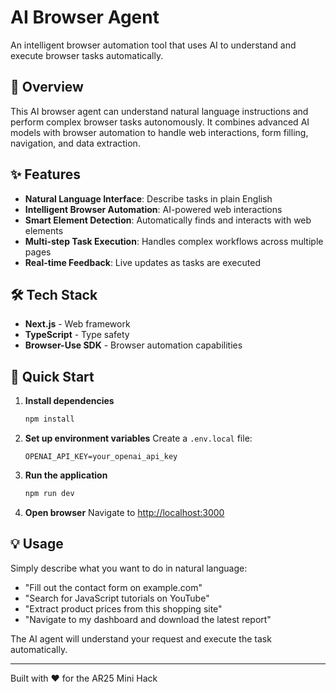# AI Browser Agent

An intelligent browser automation tool that uses AI to understand and execute browser tasks automatically.

## 🤖 Overview

This AI browser agent can understand natural language instructions and perform complex browser tasks autonomously. It combines advanced AI models with browser automation to handle web interactions, form filling, navigation, and data extraction.

## ✨ Features

- **Natural Language Interface**: Describe tasks in plain English
- **Intelligent Browser Automation**: AI-powered web interactions
- **Smart Element Detection**: Automatically finds and interacts with web elements
- **Multi-step Task Execution**: Handles complex workflows across multiple pages
- **Real-time Feedback**: Live updates as tasks are executed

## 🛠️ Tech Stack

- **Next.js** - Web framework
- **TypeScript** - Type safety
- **Browser-Use SDK** - Browser automation capabilities

## 🚀 Quick Start

1. **Install dependencies**
   ```bash
   npm install
   ```

2. **Set up environment variables**
   Create a `.env.local` file:
   ```env
   OPENAI_API_KEY=your_openai_api_key
   ```

3. **Run the application**
   ```bash
   npm run dev
   ```

4. **Open browser**
   Navigate to [http://localhost:3000](http://localhost:3000)

## 💡 Usage

Simply describe what you want to do in natural language:
- "Fill out the contact form on example.com"
- "Search for JavaScript tutorials on YouTube"
- "Extract product prices from this shopping site"
- "Navigate to my dashboard and download the latest report"

The AI agent will understand your request and execute the task automatically.

---

Built with ❤️ for the AR25 Mini Hack